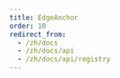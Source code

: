 ```yaml
---
title: EdgeAnchor
order: 10
redirect_from:
  - /zh/docs
  - /zh/docs/api
  - /zh/docs/api/registry
---
```

